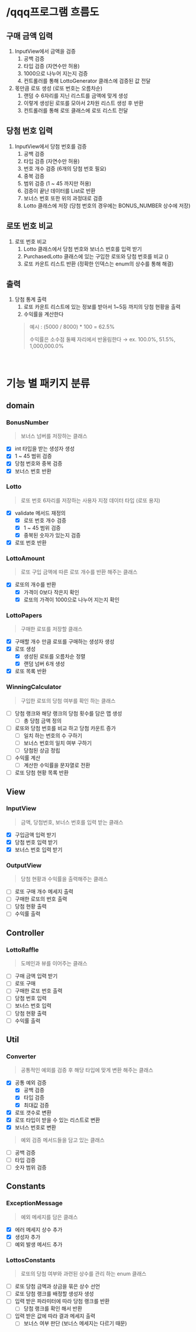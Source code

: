 # /qqq프로그램 흐름도

## 구매 금액 입력
1. InputView에서 금액을 검증
   1) 공백 검증
   2) 타입 검증 (자연수만 허용)
   3) 1000으로 나누어 지는지 검증
   4) 컨트롤러를 통해 LottoGenerator 클래스에 검증된 값 전달
2. 몫만큼 로또 생성 (로또 번호는 오름차순)
   1) 랜덤 수 6자리를 지닌 리스트를 금액에 맞게 생성
   2) 이렇게 생성된 로또를 모아서 2차원 리스트 생성 후 반환
   3) 컨트롤러를 통해 로또 클래스에 로또 리스트 전달
## 당첨 번호 입력
1. InputView에서 당첨 번호를 검증
   1) 공백 검증
   2) 타입 검증 (자연수만 허용)
   3) 번호 개수 검증 (6개의 당첨 번호 필요)
   4) 중복 검증
   5) 범위 검증 (1 ~ 45 까지만 허용)
   6) 검증이 끝난 데이터를 List로 반환
   7) 보너스 번호 또한 위의 과정대로 검증
   8) Lotto 클래스에 저장 (당첨 번호의 경우에는 BONUS_NUMBER 상수에 저장)
## 로또 번호 비교
1. 로또 번호 비교
   1) Lotto 클래스에서 당첨 번호와 보너스 번호를 입력 받기
   2) PurchasedLotto 클래스에 있는 구입한 로또와 당첨 번호를 비교 ()
   3) 로또 카운트 리스트 반환 (정확한 인덱스는 enum의 상수를 통해 해결)
## 출력
1. 당첨 통계 출력
   1) 로또 카운트 리스트에 있는 정보를 받아서 1~5등 까지의 당첨 현황을 출력
   2) 수익률을 계산한다 
   > 예시 : (5000 / 8000) * 100 = 62.5%
   > 
   > 수익률은 소수점 둘째 자리에서 반올림한다 → ex. 100.0%, 51.5%, 1,000,000.0%

<br>

# 기능 별 패키지 분류
## domain
### BonusNumber
> 보너스 넘버를 저장하는 클래스
   - [x] int 타입을 받는 생성자 생성
   - [x] 1 ~ 45 범위 검증
   - [x] 당첨 번호와 중복 검증
   - [x] 보너스 번호 반환
### Lotto
> 로또 번호 6자리를 저장하는 사용자 지정 데이터 타입 (로또 용지)
   - [x] validate 메서드 재정의
     - [x] 로또 번호 개수 검증
     - [x] 1 ~ 45 범위 검증
     - [x] 중복된 숫자가 있는지 검증
   - [x] 로또 번호 반환
### LottoAmount
> 로또 구입 금액에 따른 로또 개수를 반환 해주는 클래스
   - [x] 로또의 개수를 반환
      - [x] 가격이 0보다 작은지 확인
      - [x] 로또의 가격이 1000으로 나누어 지는지 확인
### LottoPapers
> 구매한 로또를 저장할 클래스
   - [x] 구매할 개수 만큼 로또를 구매하는 생성자 생성
   - [x] 로또 생성
     - [x] 생성된 로또를 오름차순 정렬
     - [x] 랜덤 넘버 6개 생성
   - [x] 로또 목록 반환
### WinningCalculator
> 구입한 로또의 당첨 여부를 확인 하는 클래스
   - [ ] 당첨 랭크와 해당 랭크의 당첨 횟수를 담은 맵 생성
     - [ ] 총 당첨 금액 정의
   - [ ] 로또와 당첨 번호를 비교 하고 당첨 카운트 증가
     - [ ] 일치 하는 번호의 수 구하기
     - [ ] 보너스 번호의 일치 여부 구하기
     - [ ] 당첨된 상금 정립
   - [ ] 수익률 계산
     - [ ] 계산한 수익률을 문자열로 전환
   - [ ] 로또 당첨 현황 목록 반환
## View
### InputView
> 금액, 당첨번호, 보너스 번호를 입력 받는 클래스
   - [x] 구입금액 입력 받기
   - [x] 당첨 번호 입력 받기
   - [x] 보너스 번호 입력 받기
### OutputView
> 당첨 현황과 수익률을 출력해주는 클래스
   - [ ] 로또 구매 개수 메세지 출력
   - [ ] 구매한 로또의 번호 출력
   - [ ] 당첨 현황 출력
   - [ ] 수익률 출력
## Controller
### LottoRaffle
> 도메인과 뷰를 이어주는 클래스
   - [ ] 구매 금액 입력 받기
   - [ ] 로또 구매
   - [ ] 구매한 로또 번호 출력
   - [ ] 당첨 번호 입력
   - [ ] 보너스 번호 입력
   - [ ] 당첨 현황 출력
   - [ ] 수익률 출력
## Util
### Converter
> 공통적인 예외를 검증 후 해당 타입에 맞게 변환 해주는 클래스
   - [x] 공통 예외 검증
     - [x] 공백 검증
     - [x] 타입 검증
     - [x] 최대값 검증
   - [x] 로또 갯수로 변환
   - [x] 로또 타입이 받을 수 있는 리스트로 변환
   - [x] 보너스 번호로 변환
> 예외 검증 메서드들을 담고 있는 클래스
   - [ ] 공백 검증
   - [ ] 타입 검증
   - [ ] 숫자 범위 검증
## Constants
### ExceptionMessage
> 예외 메세지를 담은 클래스
   - [x] 에러 메세지 상수 추가
   - [x] 생성자 추가
   - [ ] 예외 발생 메서드 추가
### LottosConstants
> 로또의 당첨 여부와 과련된 상수를 관리 하는 enum 클래스
   - [ ] 로또 당첨 금액과 상금을 묶은 상수 선언
   - [ ] 로또 당첨 랭크를 배정할 생성자 생성
   - [ ] 입력 받은 파라미터에 따라 당첨 랭크를 반환
     - [ ] 당첨 랭크를 확인 해서 반환
   - [ ] 입력 받은 값에 따라 결과 메세지 출력
     - [ ] 보너스 여부 판단 (보너스 메세지는 다르기 때문)
